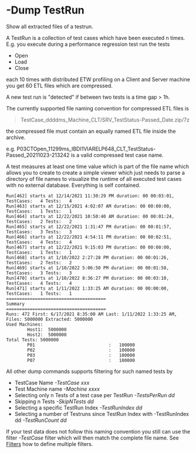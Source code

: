 # -Dump TestRun

Show all extracted files of a testrun. 

A TestRun is a collection of test cases which have been executed n times. E.g. you execute during a performance regression
test run the tests
- Open
- Load
- Close

each 10 times with distributed ETW profiling on a Client and Server machine you get 60 ETL files which are compressed.

A new test run is "detected" if between two tests is a time gap > 1h.

The currently supported file naming convention for compressed ETL files is

>TestCase_ddddms_Machine_CLT/SRV_TestStatus-Passed_Date.zip/7z 

the compressed file must contain an equally named ETL file inside the archive.

e.g. P03CTOpen_11299ms_IBDI1VIARELP648_CLT_TestStatus-Passed_20211023-213242 is a valid compressed test case name.

A test measures at least one time value which is part of the file name which allows you to create to create a simple
viewer which just needs to parse a directory of file names to visualize the runtime of all executed test cases with 
no external database. Everything is self contained. 
```
Run[462] starts at 12/14/2021 11:30:29 PM duration: 00 00:03:01, TestCases:   4 Tests:   4
Run[463] starts at 12/15/2021 4:02:07 AM duration: 00 00:00:00, TestCases:   1 Tests:   1
Run[464] starts at 12/22/2021 10:50:40 AM duration: 00 00:01:24, TestCases:   2 Tests:   2
Run[465] starts at 12/22/2021 1:31:47 PM duration: 00 00:01:57, TestCases:   3 Tests:   3
Run[466] starts at 12/22/2021 4:54:11 PM duration: 00 00:02:51, TestCases:   4 Tests:   4
Run[467] starts at 12/22/2021 9:15:03 PM duration: 00 00:00:00, TestCases:   1 Tests:   1
Run[468] starts at 1/10/2022 2:27:28 PM duration: 00 00:01:26, TestCases:   2 Tests:   2
Run[469] starts at 1/10/2022 5:06:50 PM duration: 00 00:01:58, TestCases:   3 Tests:   3
Run[470] starts at 1/10/2022 8:36:27 PM duration: 00 00:03:10, TestCases:   4 Tests:   4
Run[471] starts at 1/11/2022 1:33:25 AM duration: 00 00:00:00, TestCases:   1 Tests:   1
======================================
Summary
======================================
Runs: 472 First: 6/17/2021 8:35:00 AM Last: 1/11/2022 1:33:25 AM, Files: 5000000 Extracted: 5000000
Used Machines:
        Host1:  5000000
        Host2:  5000000
Total Tests: 5000000
        P01                            :   100000
        P02                            :   100000
        P03                            :   100000
        P07                            :   100000
```

All other dump commands supports filtering for such named tests by
- TestCase Name *-TestCase xxx*
- Test Machine name *-Machine xxxx*
- Selecting only n Tests of a test case per TestRun *-TestsPerRun dd*
- Skipping n Tests *-SkipNTests dd*
- Selecting a specific TestRun Index *-TestRunIndex dd*
- Selecting a number of Testruns since TestRun Index with -TestRunIndex dd *-TestRunCount dd*

If your test data does not follow this naming convention you still can use the filter *-TestCase* filter which will
then match the complete file name. 
See [Filters](Filters.md) how to define multiple filters. 

